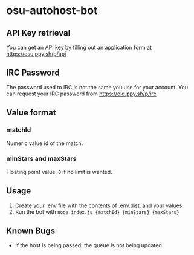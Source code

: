 # osu-autohost-bot

## API Key retrieval
You can get an API key by filling out an application form at https://osu.ppy.sh/p/api

## IRC Password
The password used to IRC is not the same you use for your account. You can request your IRC password from https://old.ppy.sh/p/irc

## Value format
### matchId
Numeric value id of the match.

### minStars and maxStars
Floating point value, `0` if no limit is wanted.

## Usage
1. Create your .env file with the contents of .env.dist. and your values.
2. Run the bot with `node index.js {matchId} {minStars} {maxStars}`


## Known Bugs
- If the host is being passed, the queue is not being updated